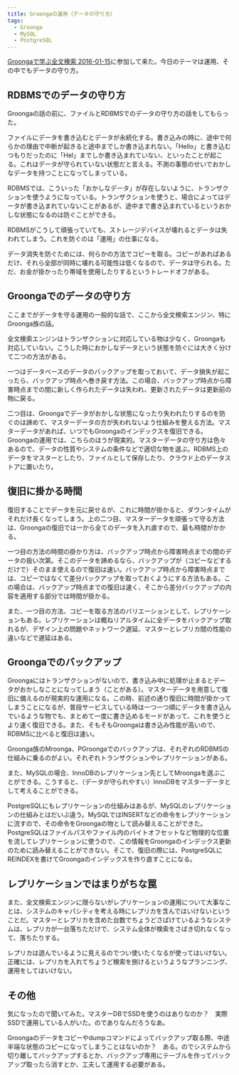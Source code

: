 ```yaml
---
title: Groongaの運用（データの守り方）
tags:
  - Groonga
  - MySQL
  - PostgreSQL
---
```


[Groongaで学ぶ全文検索 2016-01-15][]に参加して来た。今日のテーマは運用、その中でもデータの守り方。

RDBMSでのデータの守り方
-----------------------

Groongaの話の前に、ファイルとRDBMSでのデータの守り方の話をしてもらった。

ファイルにデータを書き込むとデータが永続化する。書き込みの時に、途中で何らかの理由で中断が起きると途中までしか書き込まれない。「Hello」と書き込むつもりだったのに「Hel」までしか書き込まれていない、といったことが起こる。これはデータが守られていない状態だと言える。不測の事態のせいでおかしなデータを持つことになってしまっている。

RDBMSでは、こういった「おかしなデータ」が存在しないように、トランザクションを使うようになっている。トランザクションを使うと、場合によってはデータが書き込まれていないことがあるが、途中まで書き込まれているというおかしな状態になるのは防ぐことができる。

RDBMSがこうして頑張っていても、ストレージデバイスが壊れるとデータは失われてしまう。これを防ぐのは「運用」の仕事になる。

データ消失を防ぐためには、何らかの方法でコピーを取る。コピーがあればあるだけ、それら全部が同時に壊れる可能性は低くなるので、データは守られる。ただ、お金が掛かったり帯域を使用したりするというトレードオフがある。

Groongaでのデータの守り方
-------------------------

ここまでがデータを守る運用の一般的な話で、ここから全文検索エンジン、特にGroonga族の話。

全文検索エンジンはトランザクションに対応している物は少なく、Groongaも対応していない。こうした時におかしなデータという状態を防ぐには大きく分けて二つの方法がある。

一つはデータベースのデータのバックアップを取っておいて、データ損失が起こったら、バックアップ時点へ巻き戻す方法。この場合、バックアップ時点から障害時点までの間に新しく作られたデータは失われ、更新されたデータは更新前の物に戻る。

二つ目は、Groongaでデータがおかしな状態になったり失われたりするのを防ぐのは諦めて、マスターデータの方が失われないよう仕組みを整える方法。マスターデータがあれば、いつでもGroongaのインデックスを復旧できる。Groongaの運用では、こちらのほうが現実的。マスターデータの守り方は色々あるので、データの性質やシステムの条件などで適切な物を選ぶ。RDBMS上のデータをマスターとしたり、ファイルとして保存したり、クラウド上のデータストアに置いたり。

復旧に掛かる時間
----------------

復旧することでデータを元に戻せるが、これに時間が掛かると、ダウンタイムがそれだけ長くなってしまう。上の二つ目、マスターデータを頑張って守る方法は、Groongaの復旧では一から全てのデータを入れ直すので、最も時間がかかる。

一つ目の方法の時間の掛かり方は、バックアップ時点から障害時点までの間のデータの扱い次第。そこのデータを諦めるなら、バックアップが（コピーなどするだけで）そのまま使えるので復旧は速い。バックアップ時点から障害時点までは、コピーではなくて差分バックアップを取っておくようにする方法もある。この場合は、バックアップ時点までの復旧は速く、そこから差分バックアップの内容を適用する部分では時間が掛かる。

また、一つ目の方法、コピーを取る方法のバリエーションとして、レプリケーションもある。レプリケーションは概ねリアルタイムに全データをバックアップ取れるが、デザイン上の問題やネットワーク遅延、マスターとレプリカ間の性能の違いなどで遅延はある。

Groongaでのバックアップ
-----------------------

Groongaにはトランザクションがないので、書き込み中に処理が止まるとデータがおかしなことになってしまう（ことがある）。マスターデータを用意して復旧に備えるのが現実的な運用になる。この時、前述の通り復旧に時間が掛かってしまうことになるが、普段サービスしている時は一つ一つ順にデータを書き込んでいるような物でも、まとめて一度に書き込めるモードがあって、これを使うとより速く復旧できる。また、そもそもGroongaは書き込み性能が高いので、RDBMSに比べると復旧は速い。

Groonga族のMroonga、PGroongaでのバックアップは、それぞれのRDBMSの仕組みに乗るのがよい。それぞれトランザクションやレプリケーションがある。

また、MySQLの場合、InnoDBのレプリケーション先としてMroongaを選ぶことができる。こうすると、（データが守られやすい）InnoDBをマスターデータとして考えることができる。

PostgreSQLにもレプリケーションの仕組みはあるが、MySQLのレプリケーションの仕組みとはだいぶ違う。MySQLではINSERTなどの命令をレプリケーションに流すので、その命令をGroongaの物として読み替えることができた。PostgreSQLはファイルパスやファイル内のバイトオフセットなど物理的な位置を流してレプリケーションに使うので、この情報をGroongaのインデックス更新のために読み替えることができない。そこで、復旧の際には、PostgreSQLにREINDEXを書けてGroongaのインデックスを作り直すことになる。

レプリケーションではまりがちな罠
--------------------------------

また、全文検索エンジンに限らないがレプリケーションの運用について大事なことは、システムのキャパシティを考える時にレプリカを含んではいけないということだ。マスターとレプリカを含めた台数でちょうどさばけているようなシステムは、レプリカが一台落ちただけで、システム全体が検索をさばき切れなくなって、落ちたりする。

レプリカは遊んでいるように見えるのでつい使いたくなるが使ってはいけない。正確には、レプリカを入れてちょうど検索を捌けるというようなプランニング、運用をしてはいけない。

その他
------

気になったので聞いてみた。マスターDBでSSDを使うのはありなのか？　実際SSDで運用している人がいた。のでありなんだろうなあ。

Groongaのデータをコピーやdumpコマンドによってバックアップ取る際、中途半端な状態のコピーになってしまうことはないのか？　ある。のでシステムから切り離してバックアップするとか、バックアップ専用にテーブルを作ってバックアップ取ったら消すとか、工夫して運用する必要がある。

[Groongaで学ぶ全文検索 2016-01-15]: https://groonga.doorkeeper.jp/events/36432
